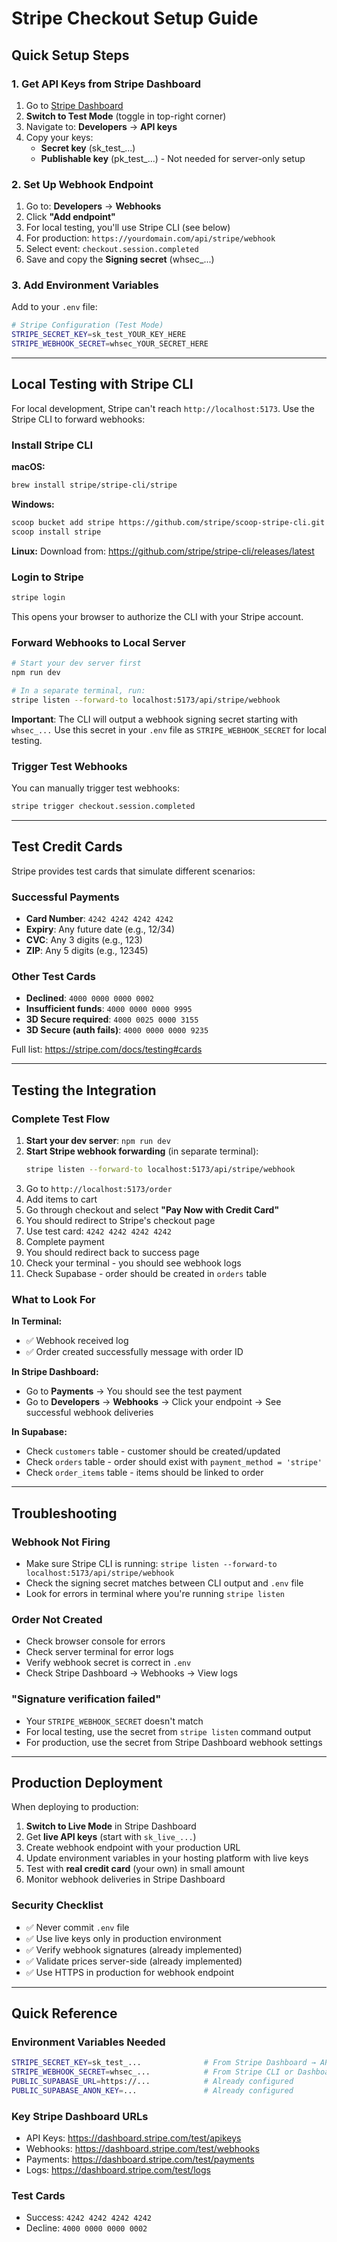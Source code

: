 # Stripe Checkout Setup Guide

## Quick Setup Steps

### 1. Get API Keys from Stripe Dashboard

1. Go to [Stripe Dashboard](https://dashboard.stripe.com/)
2. **Switch to Test Mode** (toggle in top-right corner)
3. Navigate to: **Developers** → **API keys**
4. Copy your keys:
   - **Secret key** (sk_test_...)
   - **Publishable key** (pk_test_...) - Not needed for server-only setup

### 2. Set Up Webhook Endpoint

1. Go to: **Developers** → **Webhooks**
2. Click **"Add endpoint"**
3. For local testing, you'll use Stripe CLI (see below)
4. For production: `https://yourdomain.com/api/stripe/webhook`
5. Select event: `checkout.session.completed`
6. Save and copy the **Signing secret** (whsec_...)

### 3. Add Environment Variables

Add to your `.env` file:

```bash
# Stripe Configuration (Test Mode)
STRIPE_SECRET_KEY=sk_test_YOUR_KEY_HERE
STRIPE_WEBHOOK_SECRET=whsec_YOUR_SECRET_HERE
```

---

## Local Testing with Stripe CLI

For local development, Stripe can't reach `http://localhost:5173`. Use the Stripe CLI to forward webhooks:

### Install Stripe CLI

**macOS:**
```bash
brew install stripe/stripe-cli/stripe
```

**Windows:**
```bash
scoop bucket add stripe https://github.com/stripe/scoop-stripe-cli.git
scoop install stripe
```

**Linux:**
Download from: https://github.com/stripe/stripe-cli/releases/latest

### Login to Stripe

```bash
stripe login
```

This opens your browser to authorize the CLI with your Stripe account.

### Forward Webhooks to Local Server

```bash
# Start your dev server first
npm run dev

# In a separate terminal, run:
stripe listen --forward-to localhost:5173/api/stripe/webhook
```

**Important**: The CLI will output a webhook signing secret starting with `whsec_...`
Use this secret in your `.env` file as `STRIPE_WEBHOOK_SECRET` for local testing.

### Trigger Test Webhooks

You can manually trigger test webhooks:

```bash
stripe trigger checkout.session.completed
```

---

## Test Credit Cards

Stripe provides test cards that simulate different scenarios:

### Successful Payments
- **Card Number**: `4242 4242 4242 4242`
- **Expiry**: Any future date (e.g., 12/34)
- **CVC**: Any 3 digits (e.g., 123)
- **ZIP**: Any 5 digits (e.g., 12345)

### Other Test Cards
- **Declined**: `4000 0000 0000 0002`
- **Insufficient funds**: `4000 0000 0000 9995`
- **3D Secure required**: `4000 0025 0000 3155`
- **3D Secure (auth fails)**: `4000 0000 0000 9235`

Full list: https://stripe.com/docs/testing#cards

---

## Testing the Integration

### Complete Test Flow

1. **Start your dev server**: `npm run dev`
2. **Start Stripe webhook forwarding** (in separate terminal):
   ```bash
   stripe listen --forward-to localhost:5173/api/stripe/webhook
   ```
3. Go to `http://localhost:5173/order`
4. Add items to cart
5. Go through checkout and select **"Pay Now with Credit Card"**
6. You should redirect to Stripe's checkout page
7. Use test card: `4242 4242 4242 4242`
8. Complete payment
9. You should redirect back to success page
10. Check your terminal - you should see webhook logs
11. Check Supabase - order should be created in `orders` table

### What to Look For

**In Terminal:**
- ✅ Webhook received log
- ✅ Order created successfully message with order ID

**In Stripe Dashboard:**
- Go to **Payments** → You should see the test payment
- Go to **Developers** → **Webhooks** → Click your endpoint → See successful webhook deliveries

**In Supabase:**
- Check `customers` table - customer should be created/updated
- Check `orders` table - order should exist with `payment_method = 'stripe'`
- Check `order_items` table - items should be linked to order

---

## Troubleshooting

### Webhook Not Firing
- Make sure Stripe CLI is running: `stripe listen --forward-to localhost:5173/api/stripe/webhook`
- Check the signing secret matches between CLI output and `.env` file
- Look for errors in terminal where you're running `stripe listen`

### Order Not Created
- Check browser console for errors
- Check server terminal for error logs
- Verify webhook secret is correct in `.env`
- Check Stripe Dashboard → Webhooks → View logs

### "Signature verification failed"
- Your `STRIPE_WEBHOOK_SECRET` doesn't match
- For local testing, use the secret from `stripe listen` command output
- For production, use the secret from Stripe Dashboard webhook settings

---

## Production Deployment

When deploying to production:

1. **Switch to Live Mode** in Stripe Dashboard
2. Get **live API keys** (start with `sk_live_...`)
3. Create webhook endpoint with your production URL
4. Update environment variables in your hosting platform with live keys
5. Test with **real credit card** (your own) in small amount
6. Monitor webhook deliveries in Stripe Dashboard

### Security Checklist
- ✅ Never commit `.env` file
- ✅ Use live keys only in production environment
- ✅ Verify webhook signatures (already implemented)
- ✅ Validate prices server-side (already implemented)
- ✅ Use HTTPS in production for webhook endpoint

---

## Quick Reference

### Environment Variables Needed
```bash
STRIPE_SECRET_KEY=sk_test_...              # From Stripe Dashboard → API keys
STRIPE_WEBHOOK_SECRET=whsec_...            # From Stripe CLI or Dashboard Webhooks
PUBLIC_SUPABASE_URL=https://...            # Already configured
PUBLIC_SUPABASE_ANON_KEY=...               # Already configured
```

### Key Stripe Dashboard URLs
- API Keys: https://dashboard.stripe.com/test/apikeys
- Webhooks: https://dashboard.stripe.com/test/webhooks
- Payments: https://dashboard.stripe.com/test/payments
- Logs: https://dashboard.stripe.com/test/logs

### Test Cards
- Success: `4242 4242 4242 4242`
- Decline: `4000 0000 0000 0002`
